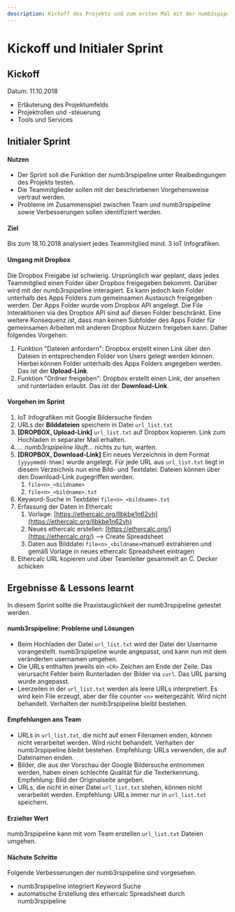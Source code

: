 ```yaml
---
description: Kickoff des Projekts und zum ersten Mal mit der numb3spipeline arbeiten.
---
```


# Kickoff und Initialer Sprint

## Kickoff

Datum: 11.10.2018

* Erläuterung des Projektumfelds
* Projektrollen und -steuerung
* Tools und Services

## Initialer Sprint

#### Nutzen

* Der Sprint soll die Funktion der numb3rspipeline unter Realbedingungen des Projekts testen.
* Die Teammitglieder sollen mit der beschriebenen Vorgehensweise vertraut werden.
* Probleme im Zusammenspiel zwischen Team und numb3rspipeline sowie Verbesserungen sollen identifiziert werden.

#### Ziel

Bis zum 18.10.2018 analysiert jedes Teammitglied mind. 3 IoT Infografiken.

#### Umgang mit Dropbox

Die Dropbox Freigabe ist schwierig. Ursprünglich war geplant, dass jedes Teammitglied einen Folder über Dropbox freigegeben bekommt. Darüber wird mit der numb3rspipeline interagiert. Es kann jedoch kein Folder unterhalb des Apps Folders zum gemeinsamen Austausch freigegeben werden. Der Apps Folder wurde vom Dropbox API angelegt. Die File Interaktionen via des Dropbox API sind auf diesen Folder beschränkt. Eine weitere Konsequenz ist, dass man keinen Subfolder des Apps Folder  für gemeinsamen Arbeiten mit anderen Dropbox Nutzern freigeben kann. Daher folgendes Vorgehen:

1. Funktion "Dateien anfordern": Dropbox erstellt einen Link über den Dateien in entsprechenden Folder von Users gelegt werden können. Hierbei können Folder unterhalb des Apps Folders angegeben werden. Das ist der **Upload-Link**.
2. Funktion "Ordner freigeben": Dropbox erstellt einen Link, der ansehen und runterladen erlaubt. Das ist der **Download-Link**.

#### Vorgehen im Sprint

1. IoT Infografiken mit Google Bildersuche finden
2. URLs der **Bilddateien** speichern in Datei `url_list.txt`
3. **\[DROPBOX, Upload-Link\]** `url_list.txt` auf Dropbox kopieren. Link zum Hochladen in separater Mail erhalten.
4. _... numb3rspipeline läuft..._ nichts zu tun, warten.
5. **\[DROPBOX, Download-Link\]** Ein neues Verzeichnis in dem Format `[yyyymmdd-hhmm]` wurde angelegt. Für jede URL aus `url_list.txt` liegt in diesem Verzeichnis nun eine Bild- und Textdatei. Dateien können über den Download-Link  zugegriffen werden.
   1. `file<n>_<bildname>`
   2. `file<n>_<bildname>.txt`
6. Keyword-Suche in Textdatei `file<n>_<bildname>.txt`
7. Erfassung der Daten in Ethercalc
   1. Vorlage: [https://ethercalc.org/llbkbe1n62vh](https://ethercalc.org/llbkbe1n62vh)
   2. Neues ethercalc erstellen: [https://ethercalc.org/](https://ethercalc.org/) --&gt; Create Spreadsheet
   3. Daten aus Bilddatei `file<n>_<bildname>`manuell extrahieren und gemäß Vorlage in neues ethercalc Spreadsheet eintragen
8. Ethercalc URL kopieren und über Teamleiter gesammelt an C. Decker schicken

## Ergebnisse & Lessons learnt

In diesem Sprint sollte die Praxistauglichkeit der numb3rspipeline getestet werden.

#### numb3rspipeline: Probleme und Lösungen

* Beim Hochladen der Datei `url_list.txt` wird der Datei der Username vorangestellt. numb3rspipeline wurde angepasst, und kann nun mit dem veränderten usernamen umgehen.
* Die URLs enthalten jeweils ein `<CR>` Zeichen am Ende der Zeile. Das verursacht Fehler beim Runterladen der Bilder via `curl`. Das URL parsing wurde angepasst. 
* Leerzeilen in der `url_list.txt` werden als leere URLs interpretiert. Es wird kein File erzeugt, aber der file counter `<n>` weitergezählt. Wird nicht behandelt. Verhalten der numb3rspipeline bleibt bestehen.

#### Empfehlungen ans Team

* URLs in `url_list.txt`, die nicht auf einen Filenamen enden, können nicht verarbeitet werden. Wird nicht behandelt. Verhalten der numb3rspipeline bleibt bestehen.  Empfehlung: URLs verwenden, die auf Dateinamen enden.
* Bilder, die aus der Vorschau der Google Bildersuche entnommen werden, haben einen schlechte Qualität für die Texterkennung.  Empfehlung: Bild der Originalseite angeben.
* URLs, die nicht in einer Datei `url_list.txt` stehen, können nicht verarbeitet werden. Empfehlung: URLs immer nur in `url_list.txt` speichern.

#### Erzielter Wert

numb3rspipeline kann mit vom Team erstellen `url_list.txt` Dateien umgehen.

#### Nächste Schritte

Folgende Verbesserungen der numb3rspipeline sind vorgesehen.

* numb3rspipeline integriert Keyword Suche
* automatische Erstellung des ethercalc Spreadsheet durch numb3rspipeline



